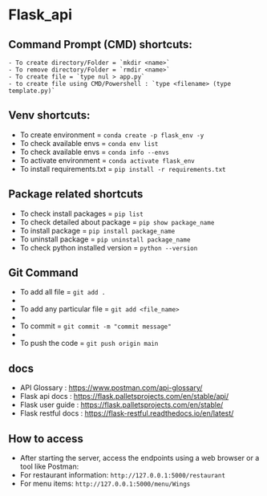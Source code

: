 # Flask_api


## Command Prompt (CMD) shortcuts:

```
- To create directory/Folder = `mkdir <name>`
- To remove directory/Folder = `rmdir <name>`
- To create file = `type nul > app.py`
- to create file using CMD/Powershell : `type <filename> (type template.py)`

```

## Venv shortcuts:


- To create environment = `conda create -p flask_env -y`
- To check available envs = `conda env list`
- To check available envs = `conda info --envs`
- To activate environment = `conda activate flask_env`
- To install requirements.txt = `pip install -r requirements.txt`


## Package related shortcuts

- To check install packages = `pip list`
- To check detailed about package = `pip show package_name`
- To install package = `pip install package_name`
- To uninstall package = `pip uninstall package_name`
- To check python installed version = `python --version`

## Git Command

- To add all file = `git add .`
- 
- To add any particular file = `git add <file_name>`
- 
- To commit = `git commit -m "commit message"`
- 
- To push the code = `git push origin main`


## docs

- API Glossary : https://www.postman.com/api-glossary/
- Flask api docs : https://flask.palletsprojects.com/en/stable/api/
- Flask user guide : https://flask.palletsprojects.com/en/stable/
- Flask restful docs : https://flask-restful.readthedocs.io/en/latest/


## How to access

- After starting the server, access the endpoints using a web browser or a tool like Postman:
- For restaurant information: `http://127.0.0.1:5000/restaurant`
- For menu items: `http://127.0.0.1:5000/menu/Wings`